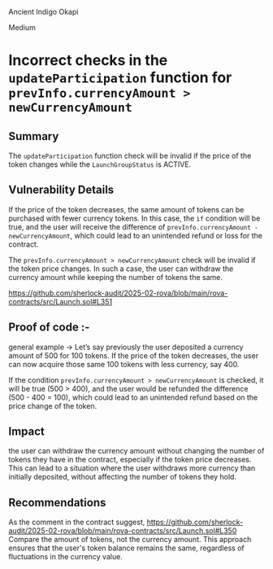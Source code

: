 Ancient Indigo Okapi

Medium

# Incorrect checks in the `updateParticipation` function for `prevInfo.currencyAmount > newCurrencyAmount`

## Summary
The `updateParticipation` function check will be invalid if the price of the token changes while the `LaunchGroupStatus` is ACTIVE.

## Vulnerability Details

If the price of the token decreases, the same amount of tokens can be purchased with fewer currency tokens. In this case, the `if` condition will be true, and the user will receive the difference of `prevInfo.currencyAmount - newCurrencyAmount`, which could lead to an unintended refund or loss for the contract.

The `prevInfo.currencyAmount > newCurrencyAmount` check will be invalid if the token price changes. In such a case, the user can withdraw the currency amount while keeping the number of tokens the same.

https://github.com/sherlock-audit/2025-02-rova/blob/main/rova-contracts/src/Launch.sol#L351

## Proof of code :-  
general example ->
Let’s say previously the user deposited a currency amount of 500 for 100 tokens. If the price of the token decreases, the user can now acquire those same 100 tokens with less currency, say 400.

If the condition `prevInfo.currencyAmount > newCurrencyAmount` is checked, it will be true (500 > 400), and the user would be refunded the difference (500 - 400 = 100), which could lead to an unintended refund based on the price change of the token.

## Impact
the user can withdraw the currency amount without changing the number of tokens they have in the contract, especially if the token price decreases. This can lead to a situation where the user withdraws more currency than initially deposited, without affecting the number of tokens they hold.

## Recommendations

As the comment in the contract suggest,
https://github.com/sherlock-audit/2025-02-rova/blob/main/rova-contracts/src/Launch.sol#L350
Compare the amount of tokens, not the currency amount. This approach ensures that the user's token balance remains the same, regardless of fluctuations in the currency value.
